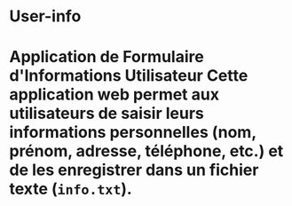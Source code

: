 # User-info
# Application de Formulaire d'Informations Utilisateur  Cette application web permet aux utilisateurs de saisir leurs informations personnelles (nom, prénom, adresse, téléphone, etc.) et de les enregistrer dans un fichier texte (`info.txt`).
